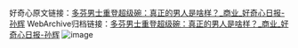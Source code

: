 好奇心原文链接：[多芬男士重登超级碗：真正的男人是啥样？_商业_好奇心日报-孙辉](https://www.qdaily.com/articles/4361.html)
WebArchive归档链接：[多芬男士重登超级碗：真正的男人是啥样？_商业_好奇心日报-孙辉](http://web.archive.org/web/20190623154507/https://www.qdaily.com/articles/4361.html)
![image](http://ww3.sinaimg.cn/large/007d5XDply1g3vfpbcgmmj30u037db29)